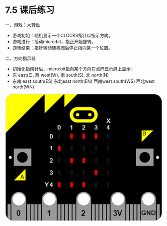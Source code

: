 # 7.5 课后练习

一、游戏：大转盘

- 游戏初始：随机显示一个CLOCKS指针以指示方向。
- 游戏进行：摇动micro:bit，指正开始旋转。
- 游戏结束：指针转动随机圈后停止指向某一个位置。

二、方向指示器

- 初始化指南针后，micro:bit指向某个方向在点阵显示屏上显示:
- 东 east(E), 西 west(W), 南 south(S), 北 north(N)
- 东南 east south(ES) 东北east north(EN) 西南west south(WS) 西北west north(WN)

![](./images/42atDNS.gif)
